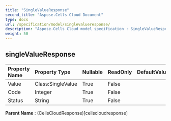 ```yaml
---
title: "SingleValueResponse"
second_title: "Aspose.Cells Cloud Document"
type: docs
url: /specification/model/singlevalueresponse/
description: "Aspose.Cells Cloud model specification : SingleValueResponse. Effortlessly handle Excel and other spreadsheet documents with features like opening, generating, editing, splitting, merging, comparing, and converting."
weight: 50
---
```


## **singleValueResponse**

 

| Property Name | Property Type | Nullable |  ReadOnly | DefaultValue | Description | 
| :- | :- | :- |:- |  :- | :- |
| Value | Class:SingleValue | True |  False |  |  |  
| Code | Integer | True |  False |  |  |  
| Status | String | True |  False |  |  |  

**Parent Name** : (CellsCloudResponse)[cellscloudresponse]

